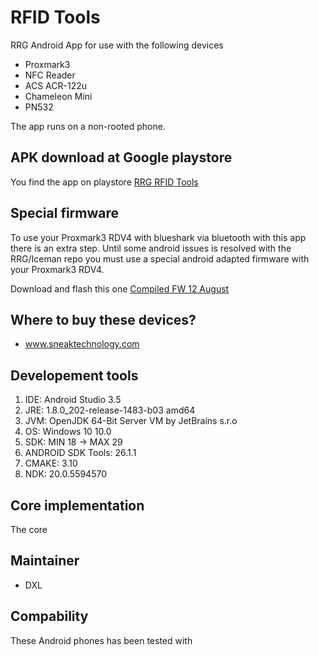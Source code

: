# RFID Tools
RRG Android App for use with the following devices

- Proxmark3
- NFC Reader 
- ACS ACR-122u
- Chameleon Mini
- PN532

The app runs on a non-rooted phone.


## APK download at Google playstore
You find the app on playstore  [RRG RFID Tools](https://play.google.com/store/apps/details?id=com.rfidresearchgroup.rfidtools&hl=en_US)

## Special firmware
To use your Proxmark3 RDV4 with blueshark via bluetooth with this app there is an extra step.
Until some android issues is resolved with the RRG/Iceman repo you must use a special android adapted firmware with your Proxmark3 RDV4.  

Download and flash this one
[Compiled FW 12 August](https://www.dropbox.com/s/416lsrqpr2lfeis/%5BCompiled%5DPM3-RRG-20190812.rar?dl=0)

## Where to buy these devices?
- www.sneaktechnology.com

## Developement tools

 1. IDE: Android Studio 3.5
 2. JRE: 1.8.0_202-release-1483-b03 amd64
 3. JVM: OpenJDK 64-Bit Server VM by JetBrains s.r.o
 4. OS: Windows 10 10.0
 5. SDK: MIN 18 -> MAX 29
 6. ANDROID SDK Tools: 26.1.1
 7. CMAKE: 3.10
 8. NDK: 20.0.5594570



## Core implementation
The core

## Maintainer
- DXL

## Compability
These Android phones has been tested with 
